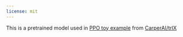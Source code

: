 ```yaml
---
license: mit
---
```


This is a pretrained model used in [PPO toy example](https://github.com/CarperAI/trlx/tree/main/examples/randomwalks) from [CarperAI/trlX](https://github.com/CarperAI/trlx/tree/main/examples/randomwalks)